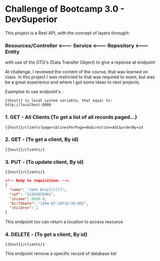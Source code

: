 # Challenge of Bootcamp 3.0 - DevSuperior

This project is a Rest API, with the concept of layers throught:

 ### Resources/Controller  <---  Service  <---  Repository  <---  Entity
 with use of the DTO's (Data Transfer Object) to give a reponse at endpoint

At challenge, I reviewed the content of the course, that was learned on class.
In this project I was restricted to that was required to exam, but was be a great experience and where I got some ideas to next projects.

Examples to use endpoint's :
```url
{{host}} is local system variable, that equal to: http://localhost:8080
```

### 1.  GET - All Clients (To get a list of all records paged...)
```url
{{host}}/clients?page=1&linesPerPage=6&direction=ASC&orderBy=id
```

### 2.  GET - (To get a client, By id)
```url
{{host}}/clients/1
```

### 3.  PUT - (To update client, By id)
```url
{{host}}/clients/1
```
```json
<!-- Body to requisition: -->
{
  "name": "John Brazilllll",
  "cpf": "12345678901",
  "income": 6500.0,
  "birthDate": "1994-07-20T10:30:00Z",
  "children": 2
}
```

This endpoint too can return a location to access resource

### 4.  DELETE - (To get a client, By id)
```url
{{host}}/clients/1
```

This endpoint remove a specific record of database list
